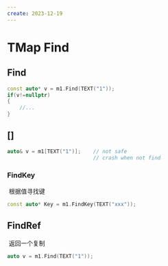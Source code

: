 ```yaml
---
create: 2023-12-19
---
```

# TMap Find

## Find

```C++
const auto* v = m1.Find(TEXT("1"));
if(v!=nullptr)
{
    //...
}
```

## []

```C++
auto& v = m1[TEXT("1")];	// not safe
							// crash when not find
```

### FindKey

​	根据值寻找键

```C++
const auto* Key = m1.FindKey(TEXT("xxx"));
```

## FindRef

​	返回一个复制

```C++
auto v = m1.Find(TEXT("1"));
```

